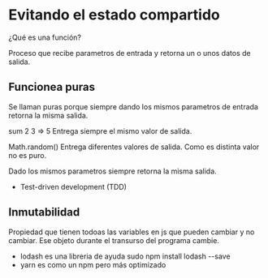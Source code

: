 # Evitando el estado compartido 

¿Qué es una función?

Proceso que recibe parametros de entrada y retorna un o unos datos de salida.

## Funcionea puras
Se llaman puras porque siempre dando los mismos parametros de entrada retorna la misma salida.

sum 2 3 => 5  Entrega siempre el mismo valor de salida.

Math.random() Entrega diferentes valores de salida. Como es distinta valor no es puro.

Dado los mismos parametros siempre retorna la misma salida. 


- Test-driven development (TDD)


## Inmutabilidad 
Propiedad que tienen todoas las variables en js que pueden cambiar y no cambiar.
Ese objeto durante el transurso del programa cambie.

- lodash es una libreria de ayuda sudo npm install lodash --save
- yarn es como un npm pero más optimizado



